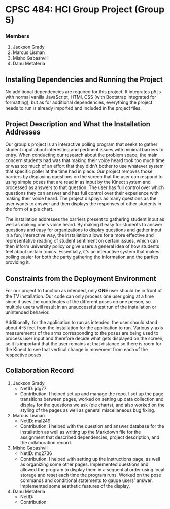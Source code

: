 # CPSC 484: HCI Group Project (Group 5)

### Members

1. Jackson Grady
2. Marcus Lisman
3. Misho Gabashvili
4. Danu Metaferia

## Installing Dependencies and Running the Project
<p>No additional dependencies are required for this project. It integrates p5.js with normal vanilla JavaScript, HTMl, CSS (with Bootstrap integrated for formatting), but as for additional dependencies, everything the project needs to run is already imported and included in the project files.</p>

## Project Description and What the Installation Addresses
<p>Our group's project is an interactive polling program that seeks to gather student input about interesting and pertinent issues with minimal barriers to entry. When conducting our research about the problem space, the main concern students had was that making their voice heard took too much time or was too much of an effort that they didn't bother to use whatever system that specific poller at the time had in place. Our project removes those barriers by displaying questions on the screen that the user can respond to using simple poses that are read in as input by the Kinect system and processed as answers to that question. The user has full control over which questions they can answer and has full control over their experience with making their voice heard. The project displays as many questions as the user wants to answer and then displays the responses of other students in the form of a pie chart.</p>

<p>The installation addresses the barriers present to gathering student input as well as making one's voice heard. By making it easy for students to answer questions and easy for organizations to display questions and gather input in a fun, interactive way, the installation allows for a more effective and representative reading of student sentiment on certain issues, which can then inform university policy or give users a general idea of how students feel about certain topics. Essentially, it's an interactive system that makes polling easier for both the party gathering the information and the parties providing it.</p>

## Constraints from the Deployment Environment
<p>For our project to function as intended, only <b>ONE</b> user should be in front of the TV installation. Our code can only process one user going at a time since it uses the coordinates of the different poses on one person, so multiple users will result in an unsuccessful test run of the installation or unintended behavior.</p>

<p>Additionally, for the application to run as intended, the user should stand about 4-5 feet from the installation for the application to run. Various y-axis measurements of the arms corresponding to the poses are being used to process user input and therefore decide what gets displayed on the screen, so it is important that the user remains at that distance so there is room for the Kinect to see that vertical change in movement from each of the respective poses </p>

## Collaboration Record

1. Jackson Grady
    - NetID: jdg77
    - Contribution: I helped set up and manage the repo. I set up the page transitions between pages, worked on setting up data collection and display for the questions we ask (pie charts), and also worked on the styling of the pages as well as general miscellaneous bug fixing. 
2. Marcus Lisman
    - NetID: mal249
    - Contribution: I helped with the question and answer database for the installation as well as writing up the Markdown file for the assignment that described dependencies, project description, and the collaboration record. 
3. Misho Gabashvili
    - NetID: mg2736
    - Contribution: I helped with setting up the instructions page, as well as organizing some other pages. Implemented questions and allowed the program to display them in a sequential order using local storage and reset each time the program runs. Worked on the pose commands and conditional statements to gauge users' answer. Implemented some aesthetic features of the display. 
4. Danu Metaferia
    - NetID:
    - Contribution:
